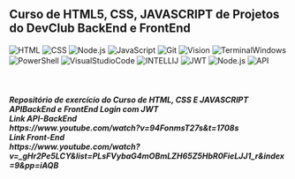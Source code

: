 ## Curso de HTML5, CSS, JAVASCRIPT de Projetos do DevClub BackEnd e FrontEnd
<div style="display: inline_block">
    <img align="center" alt="HTML" src="https://img.shields.io/badge/HTML5-E34F26?style=for-the-badge&logo=html5&logoColor=white" />
    <img align="center" alt="CSS" src="https://img.shields.io/badge/CSS3-1572B6?style=for-the-badge&logo=css3&logoColor=white" />
    <img align="center" alt="Node.js" src="https://img.shields.io/badge/Node.js-339933?style=for-the-badge&logo=node.js&logoColor=white" />
    <img align="center" alt="JavaScript" src="https://img.shields.io/badge/JavaScript-F7DF1E?style=for-the-badge&logo=javascript&logoColor=black" />
    <img align="center" alt="Git" src="https://img.shields.io/badge/GIT-E44C30?style=for-the-badge&logo=git&logoColor=white" />
    <img align="center" alt="Vision" src="https://img.shields.io/badge/Microsoft_Visio-3955A3?style=for-the-badge&logo=microsoft-visio&logoColor=white" />
    <img align="center" alt="TerminalWindows" src="https://img.shields.io/badge/windows%20terminal-4D4D4D?style=for-the-badge&logo=windows%20terminal&logoColor=white" />
    <img align="center" alt="PowerShell" src="https://img.shields.io/badge/Powershell-2CA5E0?style=for-the-badge&logo=powershell&logoColor=white" />
    <img align="center" alt="VisualStudioCode" src="https://img.shields.io/badge/Visual%20Studio%20Code-0078D4?style=for-the-badge&logo=visual%20studio%20code&logoColor=white" />
    <img align="center" alt="INTELLIJ" src="https://img.shields.io/badge/IntelliJ%20IDEA-000000?style=for-the-badge&logo=intellij%20idea&logoColor=white" />
    <img align="center" alt="JWT" src="https://img.shields.io/badge/JWT-000000?style=for-the-badge&logo=json-web-tokens&logoColor=white" />
    <img align="center" alt="Node.js" src="https://img.shields.io/badge/Node.js-339933?style=for-the-badge&logo=node.js&logoColor=white" />
    <img align="center" alt="API" src="https://img.shields.io/badge/API-FF6F00?style=for-the-badge&logo=fastapi&logoColor=white" />

</div><br/>

<br/>

<h5>
Repositório de exercício do Curso de HTML, CSS E JAVASCRIPT APIBackEnd e FrontEnd Login com JWT<br/>
Link API-BackEnd</br>
https://www.youtube.com/watch?v=94FonmsT27s&t=1708s<br/>
Link Front-End<br/>
https://www.youtube.com/watch?v=_gHr2Pe5LCY&list=PLsFVybaG4mOBmLZH65Z5HbR0FieLJJ1_r&index=9&pp=iAQB
</h5>
